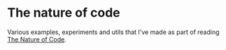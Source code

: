# The nature of code

Various examples, experiments and utils that I've made as part of reading [The Nature of Code](http://natureofcode.com/).
